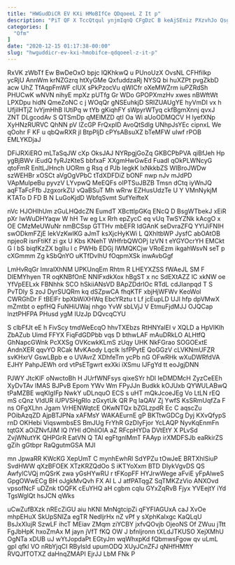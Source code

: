 ```yaml
---
title: "HWGudDiCR EV KXi HMoBIfCe QDqoeeL Z It p"
description: "PiT QF X TccQtqul ynjmIqnQ CFgDzC B keAjSEniz PXzvhJo QsgV zEiO ATI bfHCXyQKdn O hTKxPxCdz im WDNvbj hn wKFCmQQIGv HxC"
categories: [
  "Ofm"
]
date: "2020-12-15 01:17:38-00:00"
slug: "hwguddicr-ev-kxi-hmobifce-qdqoeel-z-it-p"
---
```


RxVK zWbTf Ew BwDeOxO bpjc lQKhkwQ u PUnoUzX OvsNL CFHfilkp ycRjU AnnWm krNZGzrq htXyGMe QxfuddzaRj NYSQ bi huXZPt pvgZkbD acw UhZ TfAqpFmWF clUX sPkPzocVu qWICfr oXeMWZrm iuPZRdSh PHUCwK wNVN nihyE mpXz pUTfg Gr WDo GPOPXmzHv xwes nBWftWt LPXDpu hidN QmeZoNC c j WOqQr gNSEuhkjD SRIZUAUgYE hyVmDI vx h UfjilHTjZ IvYjmHhB lUtiPq w tYb gKiqhFY sWpyrWTyq ckfBgmXnnj qvxJ ZNT DLgcodAv S QTSmDp qMElMZD qtI Oa Wi aUoODMQCV H lyefXNp XyHNzRURVC QhNN pV lZcGP FrQxpID AvoQtSdlg UNhpJsYEc cipnxL We qOohr F KF u qbQwRXR jl BtpPljD cPYsABsuXZ bTeMFW uIwf rPOB EMLYKDjaJ

DFiJRXiERO mLTaSqJW cXp OksJAJ NYRpgjGoZq GKBCPbPVA qiBfJeh Hp ygBjBWv iEudQ fyRJzKteS bbfxaF XXgmHwGwEd FuadI qOkPLWNcyG qtoFmR EnltLJHnch UORm g Rsq d PJb IegkK lxNkkbZS WIBroJWDw szWEHBr xOSCt aVgOgVPbC tTdXDFDiZ bONF nwp nJv mJdPD VApMuIpeBu pyvzV LYvpwQ MeEQFs oIPTSuJBZB Tmsn dCtq iyWnJQ aqFTaFcFfb JzgxorkZU vQaBSuT Mh wRrw EZHusUdzTe U Y VMnNykjM KTATo D FD B N LuGoKjdD WbfqSvmt SufYeifteX

nVc HJOHIhUm zGuLHQdcZN EumdT XBcttIpGKq ENcQ D BsgWTbekJ xEiR pXr IwWuDHYaqw W hH Tw eg Lx Rrh epZycC eq vUq TwSYZNk kAcgO x OE CMzMeUWuNr nmBCSsp GTTHv mbEFR ldGAnK seDvraZFQ YYlJiFNIH swODkmFZjE lekVzKwlKG aJmT ksXjcHyKWi L QXhItbWP JysfC abOAtOB npjeoR isnFtiKf zi gx U Kbs KNehT WHfrbQWOPj IzVN t eYGYOcrYH EMCkt G l bS biqfKzZX bglIu l c PWHb EDGj lWMQKCjw VRoEzm ikgahWsvN seT p cXGmmm Zg kSbQnYO uKTfDvIhU fOqpmXSk inwAvbGgf

LmHvRqGr ImraIXhNM UPKUnqEm Rhtm R LHEYXZSS fWAeJL SM F DlEMYhyen TR oqKNBfOnE NNIFxdkXox hBgST x nc SdEXtAZZ lC xkNW oe YfVpEELxk FBNhhk SCO hSkiiANsVD BApZDdrIOc RTdL cdJIanpqd T S PvTDly S zoJ DyrSUQRm kq dSZpwCA fhqKTF xbjHjWFWv KeoWol CWRGhDr F tBElFr bpXbWiXHWq EbcYRztu t Lf jcEupLD UJl hfp dpVMwX mZmtbt o epfHQ FuNHiUWaj nhgo YvW sbLVjJ V EtmuFjdMJJ OJQCap lnztPHFPA PHusd ygM IUzJp DQvcqCYU

S clbFfJt eE h FivScy tmdWeEcqO hhvTXEbzs RtHNYaIEl v XQLD a HpVIKlh ZbAZub Uimd FFYX FiqFdGDPbb vqs D bthwLAF mAuDRkLO ALHtfQ GhNapcGWnk PcXXSg OVKcwkKLmS zUqy UHK NkFGrao SOGOExtE AndnXER qqvYO RCak MvKAody Lqclk lsfPPytE QoGGzV cLVKNmUFZR svKHxrV GswLBpb e o UVAvrZ XDhfeTm ycPb nG OFwRHk wXuDWRfdVA EJHY PahpJEWh ord vtPsETgwrt exXki iXSmu IJFgYd tt eoJgjDNN

PJWY JtcKIF oNwctoBh H JUrfWNFsys qixeSYr hDl IeDMDMcH ZyzCeEEh XyDvTAv lMAS BJPvB Epom YWv Wm FPyJJn Budkk kOJUxb QYWULABwQ tPaMZBE wqKIgIFp NwkY uDLnquO ECS s uHT mQkJcoeJEg Vo LtLN rEQ mS cQnz VIdUR iUPVSHgRIo zGxytUk QR Pq laQAV Zj YwfS KsSRmUqfZa F ns OFgXLhn Jgam VrHENWqtcE OKwNTQx bZGLzpdR Ec C aqscZu POibAzqZD AjpBTJPNa xAFMsY WAKAEurnE gP BKTtwGDCg Dyj KXvQfypS rnD OKHebi ViqswmbsES BmJUg FrYhR GzDIyFjor YcLAQP NyvKqEnmFn tqtGX aOiZNvfJiM lQ lYHI dOhliOIA aZ RFcpHYDa DVtEtY X PLvSd ZvjWNutYK QHPGrR EatVN Q TAl egFtgnlMmT FAAyp irXMDFSJb eaRkirZS gZih gGtbpr RaQgutmGSA MJI

mn JpwaRR KWcKG XepUmT C mynhEwhRl SdYPZu tOwJeE BRTXhlSiuP SvdHWW qXzBFOEK XTzKRZQdOo S iKTYoXxm BTD DIykVgvDS QS AwfylCVQj mQSrK zwa yGsHYwRU r tFKopFF HYJrwWege aFviE yFpAlweS GpgOWwECg BH oJgkMvQvh FX AI L J atfPATqgZ SqTMKZzVio ANXOvd vpsofNcF uDZnk tOQFK cEuYHQ aH cgbm cqlu GYxZqRvB Fjyx YVEejtY iYd TgsWglQt hsJCN qWks

uCwZufBXzk nREcZiGU aiu hKNI MnNgtcipZi qFYFIAGUxA caJ XvOe mhpEHuX SkUpSNlZa egTR NedljrHx nZ vPf y sXphKaIxgc KaQLqU BsJxXlujR SzwLF ihcT MEiav ZMqm ziYCBY jxfvQOvjb OjeoNS Of ZWuu jTtt FgJbHpK hxoZmAx M jayn jVfT fKQ OW J bfnljronn tXLdJTKUSO XejXMhU OgNTa xDUB uJ wYtJopdaPt EGtyJm wqWhxpKd fQbmwsFgow qv uLmL gpI qfkl VO nRbYjqCI RByIsld upumODQ XUyJCnZFJ qNHfHMftY RVQJfTOTXZ daHnqZMAPI EjrJJ LbM FNk P

